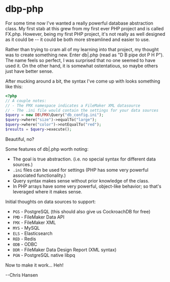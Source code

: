# dbp-php

For some time now I've wanted a really powerful database abstraction class. My first stab at this grew from my first
ever PHP project and is called FX.php. However, being my first PHP project, it's not really as well designed as it
could be -- it could be both more streamlined and easier to use.

Rather than trying to cram all of my learning into that project, my thought was to create something new. Enter db|.php
(read as "D B pipe dot P H P"). The name feels so perfect, I was surprised that no one seemed to have used it. On the
other hand, it is somewhat ostentatious, so maybe others just have better sense.

After mucking around a bit, the syntax I've come up with looks something like this:
```php
<?php
// A couple notes:
// - The FMX namespace indicates a FileMaker XML datasource
// - The .ini file would contain the settings for your data sources
$query = new DB\FMX\Query("db_config.ini");
$query->where("size")->equalTo("large");
$query->where("color")->notEqualTo("red");
$results = $query->execute();
```
Beautiful, no?

Some features of db|.php worth noting:

- The goal is true abstraction. (i.e. no special syntax for different data sources.)
- `.ini` files can be used for settings (PHP has some very powerful associated functionality.)
- Query syntax makes sense without prior knowledge of the class.
- In PHP arrays have some very powerful, object-like behavior; so that's leveraged where it makes sense.

Initial thoughts on data sources to support:
- `PGS` - PostgreSQL (this should also give us CockroachDB for free)
- `FMD` - FileMaker Data API
- `FMX` - FileMaker XML
- `MYS` - MySQL
- `ELS` - Elasticsearch
- `RED` - Redis
- `ODB` - ODBC
- `DDR` - FileMaker Data Design Report (XML syntax)
- `PGN` - PostgreSQL native libpq

Now to make it work... Heh!

--Chris Hansen
